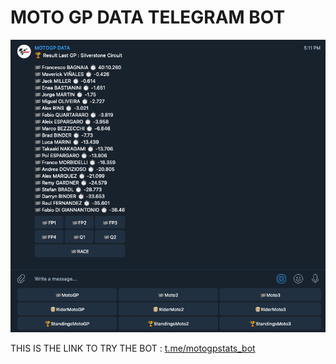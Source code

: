 # MOTO GP DATA TELEGRAM BOT
![](images/img.png)

THIS IS THE LINK TO TRY THE BOT : [t.me/motogpstats_bot](https://t.me/motogpstats_bot)
